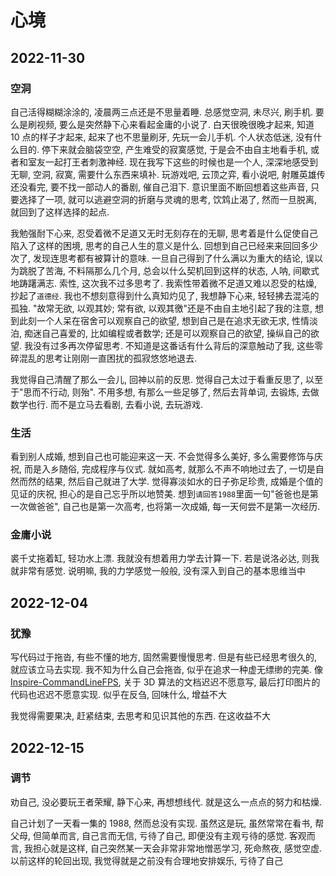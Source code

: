 # 心境

## 2022-11-30

### 空洞

自己活得糊糊涂涂的, 凌晨两三点还是不思量着睡. 总感觉空洞, 未尽兴, 刷手机. 要么是刷视频, 要么是突然静下心来看起金庸的小说了. 白天很晚很晚才起来, 知道 10 点的样子才起来, 起来了也不思量刷牙, 先玩一会儿手机. 个人状态低迷, 没有什么目的. 停下来就会脑袋空空, 产生难受的寂寞感觉, 于是会不由自主地看手机, 或者和室友一起打王者刺激神经. 现在我写下这些的时候也是一个人, 深深地感受到无聊, 空洞, 寂寞, 需要什么东西来填补. 玩游戏吧, 云顶之弈, 看小说吧, 射雕英雄传还没看完, 要不找一部动人的番剧, 催自己泪下. 意识里面不断回想着这些声音, 只要选择了一项, 就可以逃避空洞的折磨与灵魂的思考, 饮鸩止渴了, 然而一旦脱离, 就回到了这样选择的起点.

我勉强耐下心来, 忍受着微不足道又无时无刻存在的无聊, 思考着是什么促使自己陷入了这样的困境, 思考的自己人生的意义是什么. 回想到自己已经来来回回多少次了, 发现连思考都有被算计的意味. 一旦自己得到了什么满以为重大的结论, 误以为跳脱了苦海, 不料隔那么几个月, 总会以什么契机回到这样的状态, 人呐, 间歇式地踌躇满志. 索性, 这次我不过多思考了. 我索性带着微不足道又难以忍受的枯燥, 抄起了`道德经`. 我也不想刻意得到什么真知灼见了, 我想静下心来, 轻轻拂去混沌的孤独. "故常无欲, 以观其妙; 常有欲, 以观其徼"还是不由自主地引起了我的注意, 想到此刻一个人呆在宿舍可以观察自己的欲望, 想到自己是在追求无欲无求, 性情淡泊, 痴迷自己喜爱的, 比如编程或者数学; 还是可以观察自己的欲望, 操纵自己的欲望. 我没有过多再次停留思考. 不知道是这番话有什么背后的深意触动了我, 这些零碎混乱的思考让刚刚一直困扰的孤寂悠悠地退去.

我觉得自己清醒了那么一会儿, 回神以前的反思. 觉得自己太过于看重反思了, 以至于"思而不行动, 则殆". 不用多想, 有那么一些足够了, 然后去背单词, 去锻炼, 去做数学也行. 而不是立马去看剧, 去看小说, 去玩游戏.

### 生活

看到别人成婚, 想到自己也可能迎来这一天. 不会觉得多么美好, 多么需要修饰与庆祝, 而是入乡随俗, 完成程序与仪式. 就如高考, 就那么不声不响地过去了, 一切是自然而然的结果, 然后自己就进了大学. 觉得寡淡如水的日子弥足珍贵, 成婚是个值的见证的庆祝, 担心的是自己忘乎所以地赞美. 想到`请回答1988`里面一句"爸爸也是第一次做爸爸", 自己也是第一次高考, 也将第一次成婚, 每一天何尝不是第一次经历.

### 金庸小说

裘千丈拖着缸, 轻功水上漂. 我就没有想着用力学去计算一下. 若是说洛必达, 则我就非常有感觉. 说明嘛, 我的力学感觉一般般, 没有深入到自己的基本思维当中

## 2022-12-04

### 犹豫

写代码过于拖沓, 有些不懂的地方, 固然需要慢慢思考. 但是有些已经思考很久的, 就应该立马去实现. 我不知为什么自己会拖沓, 似乎在追求一种虚无缥缈的完美. 像[Inspire-CommandLineFPS](https://github.com/dzylikecode/Inspire-CommandLineFPS), 关于 3D 算法的文档迟迟不愿意写, 最后打印图片的代码也迟迟不愿意实现. 似乎在反刍, 回味什么, 增益不大

我觉得需要果决, 赶紧结束, 去思考和见识其他的东西. 在这收益不大

## 2022-12-15

### 调节

劝自己, 没必要玩王者荣耀, 静下心来, 再想想线代. 就是这么一点点的努力和枯燥.

自己计划了一天看一集的 1988, 然而总没有实现. 虽然这是玩, 虽然常常在看书, 帮父母, 但简单而言, 自己言而无信, 亏待了自己, 即便没有主观亏待的感觉. 客观而言, 我担心就是这样, 自己突然某一天会非常非常地憎恶学习, 死命熬夜, 感觉空虚. 以前这样的轮回出现, 我觉得就是之前没有合理地安排娱乐, 亏待了自己
